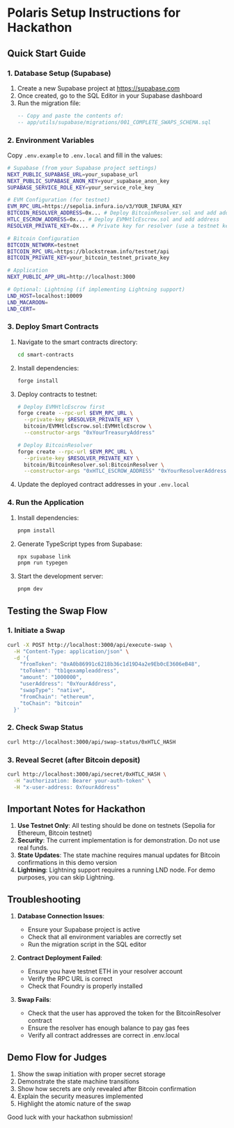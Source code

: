 # Polaris Setup Instructions for Hackathon

## Quick Start Guide

### 1. Database Setup (Supabase)

1. Create a new Supabase project at https://supabase.com
2. Once created, go to the SQL Editor in your Supabase dashboard
3. Run the migration file:
   ```sql
   -- Copy and paste the contents of:
   -- app/utils/supabase/migrations/001_COMPLETE_SWAPS_SCHEMA.sql
   ```

### 2. Environment Variables

Copy `.env.example` to `.env.local` and fill in the values:

```bash
# Supabase (from your Supabase project settings)
NEXT_PUBLIC_SUPABASE_URL=your_supabase_url
NEXT_PUBLIC_SUPABASE_ANON_KEY=your_supabase_anon_key
SUPABASE_SERVICE_ROLE_KEY=your_service_role_key

# EVM Configuration (for testnet)
EVM_RPC_URL=https://sepolia.infura.io/v3/YOUR_INFURA_KEY
BITCOIN_RESOLVER_ADDRESS=0x... # Deploy BitcoinResolver.sol and add address
HTLC_ESCROW_ADDRESS=0x... # Deploy EVMHtlcEscrow.sol and add address
RESOLVER_PRIVATE_KEY=0x... # Private key for resolver (use a testnet key!)

# Bitcoin Configuration
BITCOIN_NETWORK=testnet
BITCOIN_RPC_URL=https://blockstream.info/testnet/api
BITCOIN_PRIVATE_KEY=your_bitcoin_testnet_private_key

# Application
NEXT_PUBLIC_APP_URL=http://localhost:3000

# Optional: Lightning (if implementing Lightning support)
LND_HOST=localhost:10009
LND_MACAROON=
LND_CERT=
```

### 3. Deploy Smart Contracts

1. Navigate to the smart contracts directory:
   ```bash
   cd smart-contracts
   ```

2. Install dependencies:
   ```bash
   forge install
   ```

3. Deploy contracts to testnet:
   ```bash
   # Deploy EVMHtlcEscrow first
   forge create --rpc-url $EVM_RPC_URL \
     --private-key $RESOLVER_PRIVATE_KEY \
     bitcoin/EVMHtlcEscrow.sol:EVMHtlcEscrow \
     --constructor-args "0xYourTreasuryAddress"

   # Deploy BitcoinResolver
   forge create --rpc-url $EVM_RPC_URL \
     --private-key $RESOLVER_PRIVATE_KEY \
     bitcoin/BitcoinResolver.sol:BitcoinResolver \
     --constructor-args "0xHTLC_ESCROW_ADDRESS" "0xYourResolverAddress"
   ```

4. Update the deployed contract addresses in your `.env.local`

### 4. Run the Application

1. Install dependencies:
   ```bash
   pnpm install
   ```

2. Generate TypeScript types from Supabase:
   ```bash
   npx supabase link
   pnpm run typegen
   ```

3. Start the development server:
   ```bash
   pnpm dev
   ```

## Testing the Swap Flow

### 1. Initiate a Swap

```bash
curl -X POST http://localhost:3000/api/execute-swap \
  -H "Content-Type: application/json" \
  -d '{
    "fromToken": "0xA0b86991c6218b36c1d19D4a2e9Eb0cE3606eB48",
    "toToken": "tb1qexampleaddress",
    "amount": "1000000",
    "userAddress": "0xYourAddress",
    "swapType": "native",
    "fromChain": "ethereum",
    "toChain": "bitcoin"
  }'
```

### 2. Check Swap Status

```bash
curl http://localhost:3000/api/swap-status/0xHTLC_HASH
```

### 3. Reveal Secret (after Bitcoin deposit)

```bash
curl http://localhost:3000/api/secret/0xHTLC_HASH \
  -H "authorization: Bearer your-auth-token" \
  -H "x-user-address: 0xYourAddress"
```

## Important Notes for Hackathon

1. **Use Testnet Only**: All testing should be done on testnets (Sepolia for Ethereum, Bitcoin testnet)
2. **Security**: The current implementation is for demonstration. Do not use real funds.
3. **State Updates**: The state machine requires manual updates for Bitcoin confirmations in this demo version
4. **Lightning**: Lightning support requires a running LND node. For demo purposes, you can skip Lightning.

## Troubleshooting

1. **Database Connection Issues**: 
   - Ensure your Supabase project is active
   - Check that all environment variables are correctly set
   - Run the migration script in the SQL editor

2. **Contract Deployment Failed**:
   - Ensure you have testnet ETH in your resolver account
   - Verify the RPC URL is correct
   - Check that Foundry is properly installed

3. **Swap Fails**:
   - Check that the user has approved the token for the BitcoinResolver contract
   - Ensure the resolver has enough balance to pay gas fees
   - Verify all contract addresses are correct in .env.local

## Demo Flow for Judges

1. Show the swap initiation with proper secret storage
2. Demonstrate the state machine transitions
3. Show how secrets are only revealed after Bitcoin confirmation
4. Explain the security measures implemented
5. Highlight the atomic nature of the swap

Good luck with your hackathon submission!